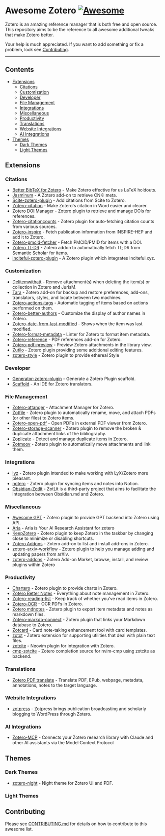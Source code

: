# Awesome Zotero [![Awesome](https://awesome.re/badge.svg)](https://awesome.re)

Zotero is an amazing reference manager that is both free and open source. This repository aims to be the reference to all awesome additional tweaks that make Zotero better.

Your help is much appreciated. If you want to add something or fix a problem, look see [Contributing](#contributing).

---

## Contents

- [Extensions](#extensions)
  - [Citations](#citations)
  - [Customization](#customization)
  - [Developer](#developer)
  - [File Management](#file-management)
  - [Integrations](#integrations)
  - [Miscellaneous](#miscellaneous)
  - [Productivity](#productivity)
  - [Translations](#translations)
  - [Website Integrations](#website-integrations)
  - [AI Integrations](#ai-integrations)
- [Themes](#themes)
  - [Dark Themes](#dark-themes)
  - [Light Themes](#light-themes)

## Extensions

### Citations
- [Better BibTeX for Zotero](https://github.com/retorquere/zotero-better-bibtex) - Make Zotero effective for us LaTeX holdouts.
- [Jasminum](https://github.com/l0o0/jasminum) - A Zotero add-on to retrieve CNKI meta.
- [Scite-zotero-plugin](https://github.com/scitedotai/scite-zotero-plugin) - Add citations from Scite to Zotero.
- [Zotero-citation](https://github.com/MuiseDestiny/zotero-citation) - Make Zotero's citation in Word easier and clearer.
- [Zotero DOI Manager](https://github.com/bwiernik/zotero-shortdoi) - Zotero plugin to retrieve and manage DOIs for references.
- [Zotero-citationcounts](https://github.com/eschnett/zotero-citationcounts) - Zotero plugin for auto-fetching citation counts from various sources.
- [Zotero-inspire](https://github.com/fkguo/zotero-inspire) - Fetch publication information from INSPIRE-HEP and add it to Zotero.
- [Zotero-pmcid-fetcher](https://github.com/retorquere/zotero-pmcid-fetcher) - Fetch PMCID/PMID for items with a DOI.
- [Zotero TL;DR](https://github.com/syt2/Zotero-TLDR) - Zotero addon to automatically fetch TL;DR from Semantic Scholar for items.
- [inciteful-zotero-plugin](https://github.com/inciteful-xyz/inciteful-zotero-plugin) - A Zotero plugin which integrates Inciteful.xyz.

### Customization
- [Delitemwithatt](https://github.com/redleafnew/delitemwithatt) - Remove attachment(s) when deleting the item(s) or collection in Zotero and JurisM.
- [Tara](https://github.com/l0o0/tara) - Zotero add-on for backup and restore preferences, add-ons, translators, styles, and locate between two machines.
- [Zotero-actions-tags](https://github.com/windingwind/zotero-actions-tags) - Automatic tagging of items based on actions performed on them.
- [Zotero-better-authors](https://github.com/github-young/zotero-better-authors) - Customize the display of author names in Zotero.
- [Zotero-date-from-last-modified](https://github.com/retorquere/zotero-date-from-last-modified) - Shows when the item was last modified.
- [Zotero-format-metadata](https://github.com/northword/zotero-format-metadata) - Linter for Zotero to format item metadata.
- [Zotero-reference](https://github.com/MuiseDestiny/zotero-reference) - PDF references add-on for Zotero.
- [Zotero-pdf-preview](https://github.com/windingwind/zotero-pdf-preview) - Preview Zotero attachments in the library view.
- [Zutilo](https://github.com/wshanks/Zutilo) - Zotero plugin providing some additional editing features.
- [zotero-style](https://github.com/MuiseDestiny/zotero-style) - Zotero plugin to provide ethereal Style

### Developer
- [Generator-zotero-plugin](https://www.npmjs.com/package/generator-zotero-plugin) - Generate a Zotero Plugin scaffold.
- [Scaffold](https://www.zotero.org/support/dev/translators/scaffold) - An IDE for Zotero translators.

### File Management
- [Zotero-attanger](https://github.com/MuiseDestiny/zotero-attanger) - Attachment Manager for Zotero.
- [Zotfile](https://github.com/jlegewie/zotfile) - Zotero plugin to automatically rename, move, and attach PDFs (or other files) to Zotero items.
- [Zotero-open-pdf](https://github.com/retorquere/zotero-open-pdf) - Open PDFs in external PDF viewer from Zotero.
- [Zotero-storage-scanner](https://github.com/retorquere/zotero-storage-scanner) - Zotero plugin to remove the broken & duplicate attachment links of the bibliography.
- [Zoplicate](https://github.com/ChenglongMa/zoplicate) - Detect and manage duplicate items in Zotero.
- [Zotmoov](https://github.com/wileyyugioh/zotmoov) - Zotero plugin to automatically move attachments and link them.

### Integrations
- [lyz](https://github.com/wshanks/lyz) - Zotero plugin intended to make working with LyX/Zotero more pleasant.
- [notero](https://github.com/dvanoni/notero) - Zotero plugin for syncing items and notes into Notion.
- [Obsidian-Zotlit](https://github.com/PKM-er/obsidian-zotlit) - ZotLit is a third-party project that aims to facilitate the integration between Obsidian.md and Zotero.

### Miscellaneous
- [Awesome GPT](https://github.com/MuiseDestiny/zotero-gpt) - Zotero plugin to provide GPT backend into Zotero using API.
- [Aria](https://github.com/lifan0127/ai-research-assistant) - Aria is Your AI Research Assistant for zotero
- [KeepZotero](https://github.com/yhmtsai/KeepZotero) - Zotero plugin to keep Zotero in the taskbar by changing close to minimize or disabling shortcuts.
- [Zotero Addons](https://github.com/syt2/zotero-addons) - Zotero add-on to list and install add-ons in Zotero.
- [zotero-arxiv-workflow](https://github.com/AllanChain/zotero-arxiv-workflow) - Zotero plugin to help you manage adding and updating papers from arXiv.
- [zotero-addons](https://github.com/syt2/zotero-addons) -  Zotero Add-on Market, browse, install, and review plugins within Zotero 

### Productivity
- [Chartero](https://github.com/volatile-static/Chartero) - Zotero plugin to provide charts in Zotero.
- [Zotero Better Notes](https://github.com/windingwind/zotero-better-notes) - Everything about note management in Zotero.
- [Zotero-reading-list](https://github.com/Dominic-DallOsto/zotero-reading-list) - Keep track of whether you've read items in Zotero.
- [Zotero-OCR](https://github.com/UB-Mannheim/zotero-ocr) - OCR PDFs in Zotero.
- [Zotero mdnotes](https://github.com/argenos/zotero-mdnotes) - Zotero plugin to export item metadata and notes as markdown files.
- [Zotero-markdb-connect](https://github.com/daeh/zotero-markdb-connect) - Zotero plugin that links your Markdown database to Zotero.
- [Zotcard](https://github.com/018/zotcard) - Card note-taking enhancement tool with card templates.
- [zotxt](https://github.com/egh/zotxt) - Zotero extension for supporting utilities that deal with plain text files.
- [zotcite](https://github.com/jalvesaq/zotcite) - Neovim plugin for integration with Zotero.
- [cmp-zotcite](https://github.com/jalvesaq/cmp-zotcite) - Zotero completion source for nvim-cmp using zotcite as backend.

### Translations
- [Zotero PDF translate](https://github.com/windingwind/zotero-pdf-translate) - Translate PDF, EPub, webpage, metadata, annotations, notes to the target language.

### Website Integrations
- [zotpress](https://wordpress.org/plugins/zotpress/) - Zotpress brings publication broadcasting and scholarly blogging to WordPress through Zotero.

### AI Integrations
- [Zotero-MCP](https://github.com/54yyyu/zotero-mcp) - Connects your Zotero research library with Claude and other AI assistants via the Model Context Protocol


## Themes

### Dark Themes
- [zotero-night](https://github.com/tefkah/zotero-night) - Night theme for Zotero UI and PDF.

### Light Themes

## Contributing

Please see [CONTRIBUTING.md](CONTRIBUTING.md) for details on how to contribute to this awesome list.
